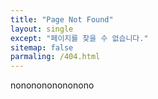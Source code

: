 ```yaml
---
title: "Page Not Found"
layout: single
except: "페이지를 찾을 수 없습니다."
sitemap: false
parmaling: /404.html
---
```


nononononononono

<script type="text/javascript">
  var GOOG_FIXURL_LANG = 'ko';
  var GOOG_FIXURL_SITE = '{{ site.url }}'
</script>
<script type="text/javascript"
  src="//linkhelp.clients.google.com/tbproxy/lh/wm/fixurl.js">
</script>